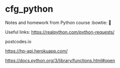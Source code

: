 # cfg_python

Notes and homework from Python course :bowtie: :snake:	


Useful links:
https://realpython.com/python-requests/

postcodes.io

https://hp-api.herokuapp.com/

https://docs.python.org/3/library/functions.html#open
